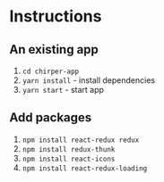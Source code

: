 # Instructions

## An existing app 

1. `cd chirper-app`  
1. `yarn install` - install dependencies
1. `yarn start` - start app


## Add packages

1. `npm install react-redux redux`
1. `npm install redux-thunk`
1. `npm install react-icons`
1. `npm install react-redux-loading`
